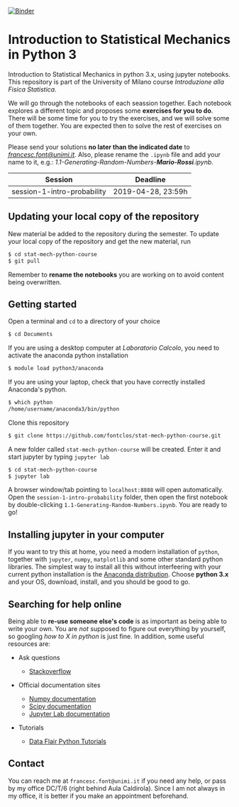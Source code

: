 [![Binder](https://mybinder.org/badge_logo.svg)](https://mybinder.org/v2/gh/fontclos/stat-mech-python-course/master?urlpath=lab)

# Introduction to Statistical Mechanics in Python 3
Introduction to Statistical Mechanics in python 3.x, using jupyter notebooks.
This repository is part of the University of Milano course *Introduzione alla Fisica Statistica*. 

We will go through the notebooks of each seassion together. Each notebook explores a different topic and proposes some **exercises for you to do**. There will be some time for you to try the exercises, and we will solve some of them together. You are expected then to solve the rest of exercises on your own. 

Please send your solutions **no later than the indicated date** to *francesc.font@unimi.it*. Also, please rename the `.ipynb` file and add your name to it, e.g.: *1.1-Generating-Random-Numbers-**Mario-Rossi**.ipynb*. 

| Session | Deadline |
|---------|-----------|
| session-1-intro-probability | 2019-04-28, 23:59h |

## Updating your local copy of the repository
New material be added to the repository during the semester. To update your local copy of the repository and get the new material, run 

```bash
$ cd stat-mech-python-course
$ git pull
```
Remember to **rename the notebooks** you are working on to avoid content being overwritten.

## Getting started
Open a terminal and `cd` to a directory of your choice
```bash
$ cd Documents
```
If you are using a desktop computer at *Laboratorio Calcolo*, you need to activate the anaconda python installation
```bash
$ module load python3/anaconda
```
If you are using your laptop, check that you have correctly installed Anaconda's python. 
```bash
$ which python
/home/username/anaconda3/bin/python
```
Clone this repository
```bash
$ git clone https://github.com/fontclos/stat-mech-python-course.git
```
A new folder called `stat-mech-python-course` will be created. Enter it and start jupyter by typing `jupyter lab`
```bash
$ cd stat-mech-python-course
$ jupyter lab
```
A browser window/tab pointing to `localhost:8888` will open automatically. Open the `session-1-intro-probability` folder, then open the first notebook by double-clicking `1.1-Generating-Random-Numbers.ipynb`. You are ready to go!


## Installing jupyter in your computer
If you want to try this at home, you need a modern installation of `python`, together with `jupyter`, `numpy`, `matplotlib` and some other standard python libraries. The simplest way to install all this without interfeering with your current python installation is the [Anaconda distribution](https://www.anaconda.com/download/). Choose **python 3.x** and your OS, download, install, and you should be good to go. 

## Searching for help online
Being able to **re-use someone else's code** is as important as being able to write your own. You are *not* supposed to figure out everything by yourself, so googling *how to X in python* is just fine. In addition, some useful resources are:

+ Ask questions
  + [Stackoverflow](https://stackoverflow.com/)

+ Official documentation sites
  + [Numpy documentation](https://docs.scipy.org/doc/numpy/reference/routines.html)
  + [Scipy documentation](https://docs.scipy.org/doc/scipy/reference/)
  + [Jupyter Lab documentation](https://jupyterlab.readthedocs.io/en/stable/)

+ Tutorials
  + [Data Flair Python Tutorials](https://data-flair.training/blogs/python-tutorials-home/)
  
## Contact
You can reach me at `francesc.font@unimi.it` if you need any help, or pass by my office DC/T/6 (right behind Aula Caldirola). Since I am not always in my office, it is better if you make an appointment beforehand.


